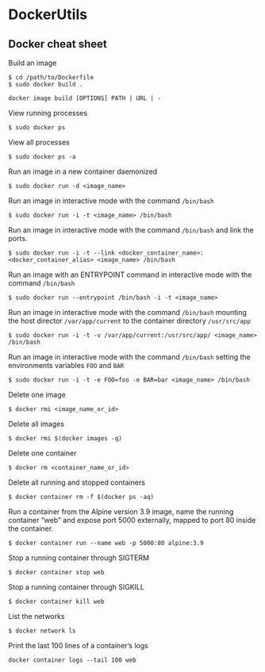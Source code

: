 # DockerUtils
## Docker cheat sheet

Build an image
```
$ cd /path/to/Dockerfile
$ sudo docker build .
```
```
docker image build [OPTIONS] PATH | URL | -
```

View running processes
```
$ sudo docker ps
```

View all processes
```
$ sudo docker ps -a
```

Run an image in a new container daemonized
```
$ sudo docker run -d <image_name>
```

Run an image in interactive mode with the command `/bin/bash`
```
$ sudo docker run -i -t <image_name> /bin/bash
```

Run an image in interactive mode with the command `/bin/bash` and link the ports.
```
$ sudo docker run -i -t --link <docker_container_name>:<docker_container_alias> <image_name> /bin/bash
```

Run an image with an ENTRYPOINT command in interactive mode with the command `/bin/bash`
```
$ sudo docker run --entrypoint /bin/bash -i -t <image_name>
```

Run an image in interactive mode with the command `/bin/bash` mounting the host director `/var/app/current` to the container directory `/usr/src/app`
```
$ sudo docker run -i -t -v /var/app/current:/usr/src/app/ <image_name> /bin/bash
```

Run an image in interactive mode with the command `/bin/bash` setting the environments variables `FOO` and `BAR`
```
$ sudo docker run -i -t -e FOO=foo -e BAR=bar <image_name> /bin/bash
```

Delete one image
```
$ docker rmi <image_name_or_id>
```

Delete all images
```
$ docker rmi $(docker images -q)
```

Delete one container
```
$ docker rm <container_name_or_id>
```

Delete all running and stopped containers
```
$ docker container rm -f $(docker ps -aq)
```

Run a container from the Alpine version 3.9 image, name the running container “web” and expose port 5000 externally,
mapped to port 80 inside the container.
```
$ docker container run --name web -p 5000:80 alpine:3.9
```

Stop a running container through SIGTERM 
```
$ docker container stop web
```

Stop a running container through SIGKILL
```
$ docker container kill web
```

List the networks
```
$ docker network ls
```

Print the last 100  lines of a container’s logs
```
docker container logs --tail 100 web
```
